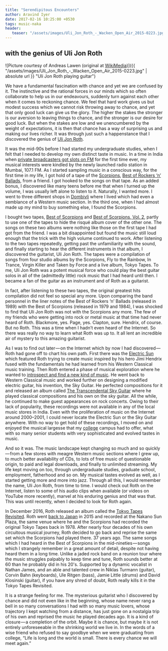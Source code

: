 ```yaml
---
title: "Serendipitous Encounters"
author: Aravind Iyer
date: 2017-02-16 10:25:00 +0530
tags: music-naka
header:
   teaser: "/assets/images/Uli_Jon_Roth_-_Wacken_Open_Air_2015-0223.jpg"
---
```

## with the genius of Uli Jon Roth

![Picture courtesy of Andreas Lawen (original at [WikiMedia](https://commons.wikimedia.org/wiki/File:Uli_Jon_Roth_-_Wacken_Open_Air_2015-0223.jpg))]({{ "/assets/images/Uli_Jon_Roth_-_Wacken_Open_Air_2015-0223.jpg" | absolute url }} "Uli Jon Roth playing guitar")

We have a fundamental fascination with chance and yet we are confused by it. The instinctive and the rational forces in our minds which so often collaborate to help us in our endeavours, suddenly turn against each other when it comes to reckoning chance. We feel that hard work gives us but modest success which we cannot risk throwing away to chance, and yet that only good luck can give us the glory. The higher the stakes the stronger is our aversion to leaving things to chance, and the stronger is our desire for good luck. But when the stakes are low and we unencumbered by the weight of expectations, it is then that chance has a way of surprising us and making our lives richer. It was through just such a happenstance that I discovered the genius of [Uli Jon Roth](https://en.wikipedia.org/wiki/Uli_Jon_Roth).

It was the mid-90s before I had started my undergraduate studies, when I felt that I needed to develop my own distinct taste in music. In a time in India when [private broadcasters got slots on FM](http://www.skoch.in/images/stories/knowledge_repository/Digital/15-ch-15.pdf) for the first time ever, my musical interests were kindled by the newly launched radio station in Mumbai, 107.1 FM. As I started sampling music in a conscious way, for the first time in my life, I got hold of a tape of the [Scorpions](https://en.wikipedia.org/wiki/Scorpions_%28band%29), [Best of Rockers ‘n’ Ballads](https://en.wikipedia.org/wiki/Best_of_Rockers_%27n%27_Ballads), from a friend. I got hooked to the songs on that tape. As an added bonus, I discovered like many teens before me that when I turned up the volume, I was usually left alone to listen to it. Naturally, I wanted more. I went to three different shops in [Dombivli](https://en.wikipedia.org/wiki/Dombivli) where I lived which had even a semblance of a Western music section. In the third one, when I had almost made up my mind to buy something else, I found the Scorpions.

I bought two tapes, [Best of Scorpions](https://en.wikipedia.org/wiki/Best_of_Scorpions) and [Best of Scorpions, Vol. 2](https://en.wikipedia.org/wiki/Best_of_Scorpions_Vol._2), partly to use one of the tapes to hide the risqué album cover of the other one. The songs on these two albums were nothing like those on the first tape I had got from the friend. I was a bit disappointed but found the music still loud enough that the trick with the high volume continued to work. After listening to the two tapes repeatedly, getting past the unfamiliarity with the sound, and finally starting to hear the different instruments in that album, I discovered the guitarist, Uli Jon Roth. The tapes were a compilation of songs from four studio albums by the Scorpions, Fly to the Rainbow, In Trance, Virgin Killer and Taken by Force and a live album, Tokyo Tapes. To me, Uli Jon Roth was a potent musical force who could play the best guitar solos in all of the (admittedly little) rock music that I had heard until then. I became a fan of the guitar as an instrument and of Roth as a guitarist.

In fact, after listening to these two tapes, the original greatest hits compilation did not feel so special any more. Upon comparing the band personnel in the liner notes of the Best of Rockers ‘n’ Ballads (released in 1989) with the Best of Scorpions (released in 1979 and 1984), I was shocked to find that Uli Jon Roth was not with the Scorpions any more. The few of my friends who were getting into rock or metal music at that time had never heard of Roth. Blackmore, yes. Page, yes. Clapton, sure. Hendrix, of course. But no Roth. This was a time when I hadn’t even heard of the Internet. So there was really no way to learn what Roth was up to. It all lent an incredible air of mystery to this amazing guitarist.

As I was to find out later — on the Internet which by now I had discovered — Roth had gone off to chart his own path. First there was the [Electric Sun](https://en.wikipedia.org/wiki/Electric_Sun) which featured Roth trying to create music inspired by his hero Jimi Hendrix fused with the fundamentals he had learned from his Western Classical music training. Then Roth entered a phase of musical exploration where he wanted to [introspect and find a new kind of music](http://www.ulijonroth.com/word-biography). He went back to Western Classical music and worked further on designing a modified electric guitar, his invention, the Sky Guitar. He perfected compositions for it and released an album called [The Transcendental Sky Guitar](http://www.allmusic.com/album/transcendental-sky-guitar-mw0000106054) where he played classical compositions and his own on the sky guitar. All the while, he continued to make guest appearances on rock concerts. Owing to their lack of popularity, these recordings were not available in any of the local music stores in India. Even with the proliferation of music on the Internet around 2000–2001, I could never locate the Electric Sun or the Sky Guitar anywhere. With no way to get hold of these recordings, I moved on and enjoyed the musical largesse that my [college](http://www.iitb.ac.in/) campus had to offer, what with so many senior students with very sophisticated and evolved tastes in music.

And so it was. The music landscape kept changing so much and so quickly — from a few stores with meagre Western music sections where I grew up, to much better availability of CDs, to lots of free music of questionable origin, to paid and legal downloads, and finally to unlimited streaming. My life kept moving on too, through undergraduate studies, graduate school, employment, fatherhood and so on. My musical tastes evolved as well, as I started getting more and more into jazz. Through all this, I would remember the name, Uli Jon Roth, from time to time. I would check out Roth on the Internet, listen to some of his audio clips when available (or videos on YouTube more recently), marvel at his enduring genius and that was that. This was until recently, when I decided to look for Roth again.

In December 2016, Roth released an album called the [Tokyo Tapes Revisited](http://www.udr-music.com/en/artists/uli-jon-roth/releases-uli-jon-roth/763-tokyo-tapes-revisited). Roth went [back to Japan](http://ultimateclassicrock.com/uli-jon-roth-tokyo-tapes-revisited-preview/) in 2015 and recorded at the Nakano Sun Plaza, the same venue where he and the Scorpions had recorded the original Tokyo Tapes back in 1978. After nearly four decades of his own circuitous musical journey, Roth decided to go back and reprise the same set which the Scorpions had played there. 37 years ago. The same songs which I had heard in the Best of Scorpions in the mid-nineties — songs which I strangely remember in a great amount of detail, despite not having heard them in a long time. Unlike a jaded rock band on a reunion tour where the music struggles palpably to keep time and tune, Roth sounds better at 60 than he probably did in his 20's. Supported by a dynamic vocalist in Nathan James, and an able and talented crew in Niklas Turmann (guitar), Corvin Bahn (keyboards), Ule Ritgen (bass), Jamie Little (drums) and David Klosinski (guitar), if you have any shred of doubt, Roth really kills it in the Tokyo Tapes Revisited.

It is a strange feeling for me. The mysterious guitarist who I discovered by chance and did not even like in the beginning, whose name never rang a bell in so many conversations I had with so many music lovers, whose trajectory I kept watching from a distance, has just gone on a nostalgia trip of his own and reprised the music he played decades ago. It is a kind of closure — a completion of the orbit. Maybe it is chance, but maybe it is not entirely unforeseeable in the shrinking world we live in. In the words of a wise friend who refused to say goodbye when we were graduating from college, “Life is long and the world is small. There is every chance we will meet again.”
